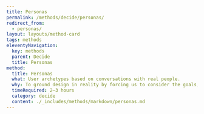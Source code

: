 ```yaml
---
title: Personas
permalink: /methods/decide/personas/
redirect_from:
  - personas/
layout: layouts/method-card
tags: methods
eleventyNavigation:
  key: methods
  parent: Decide
  title: Personas
method:
  title: Personas
  what: User archetypes based on conversations with real people.
  why: To ground design in reality by forcing us to consider the goals, behaviors, and pain points of the people affected by our design decisions. Unlike marketing personas based on demographics or marketability, design personas describe how someone accomplishes goals.
  timeRequired: 2–3 hours
  category: decide
  content: ./_includes/methods/markdown/personas.md
---
```

